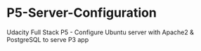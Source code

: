 # P5-Server-Configuration
Udacity Full Stack P5 - Configure Ubuntu server with Apache2 &amp; PostgreSQL to serve P3 app
